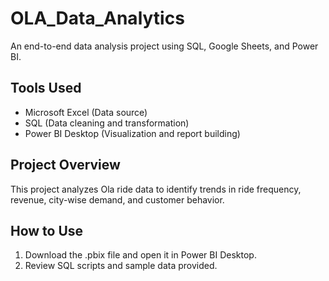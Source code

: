 # OLA_Data_Analytics

An end-to-end data analysis project using SQL, Google Sheets, and Power BI.

## Tools Used
- Microsoft Excel (Data source)
- SQL (Data cleaning and transformation)
- Power BI Desktop (Visualization and report building)

## Project Overview
This project analyzes Ola ride data to identify trends in ride frequency, revenue, city-wise demand, and customer behavior.

## How to Use
1. Download the .pbix file and open it in Power BI Desktop.
2. Review SQL scripts and sample data provided.
